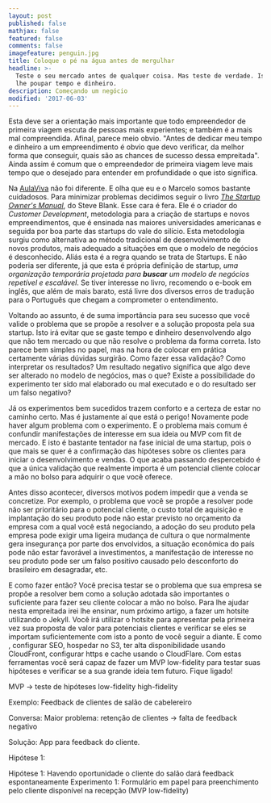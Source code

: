 ```yaml
---
layout: post
published: false
mathjax: false
featured: false
comments: false
imagefeature: penguin.jpg
title: Coloque o pé na água antes de mergulhar
headline: >-
  Teste o seu mercado antes de qualquer coisa. Mas teste de verdade. Isto irá
  lhe poupar tempo e dinheiro. 
description: Começando um negócio
modified: '2017-06-03'
---
```

Esta deve ser a orientação mais importante que todo empreendedor de primeira viagem escuta de pessoas mais experientes; e também é a mais mal compreendida. Afinal, parece meio obvio. "Antes de dedicar meu tempo e dinheiro a um empreendimento é obvio que devo verificar, da melhor forma que conseguir, quais são as chances de sucesso dessa empreitada". Ainda assim é comum que o empreendedor de primeira viagem leve mais tempo que o desejado para entender em profundidade o que isto significa.

Na [AulaViva](https://aulvaviva.com.br) não foi diferente. E olha que eu e o Marcelo somos bastante cuidadosos. Para minimizar problemas decidimos seguir o livro [*The Startup Owner's Manual*](https://www.amazon.com/Startup-Owners-Manual-Step-Step-ebook/dp/B009UMTMKS/ref=tmm_kin_swatch_0?_encoding=UTF8&qid=1496616813&sr=8-1), do Steve Blank. Esse cara é fera. Ele é o criador do *Customer Development*, metodologia para a criação de startups e novos empreendimentos, que é ensinada nas maiores universidades americanas e seguida por boa parte das startups do vale do silício. Esta metodologia surgiu como alternativa ao método tradicional de desenvolvimento de novos produtos, mais adequado a situações em que o modelo de negócios é desconhecido. Aliás esta é a regra quando se trata de Startups. E não poderia ser diferente, já que esta é própria definição de startup, *uma organização temporária projetada para **buscar** um modelo de negócios repetível e escalável*. Se tiver interesse no livro, recomendo o e-book em inglês, que além de mais barato, está livre dos diversos erros de tradução para o Português que chegam a comprometer o entendimento.

Voltando ao assunto, é de suma importância para seu sucesso que você valide o problema que se propõe a resolver e a solução proposta pela sua startup. Isto irá evitar que se gaste tempo e dinheiro desenvolvendo algo que não tem mercado ou que não resolve o problema da forma correta. Isto parece bem simples no papel, mas na hora de colocar em prática certamente várias dúvidas surgirão. Como fazer essa validação? Como interpretar os resultados? Um resultado negativo significa que algo deve ser alterado no modelo de negócios, mas o que? Existe a possibilidade do experimento ter sido mal elaborado ou mal executado e o do resultado ser um falso negativo?

Já os experimentos bem sucedidos trazem conforto e a certeza de estar no caminho certo. Mas é justamente aí que está o perigo! Novamente pode haver algum problema com o experimento. E o problema mais comum é confundir manifestações de interesse em sua ideia ou MVP com fit de mercado. E isto é bastante tentador na fase inicial de uma startup, pois o que mais se quer é a confirmação das hipóteses sobre os clientes para iniciar o desenvolvimento e vendas. O que acaba passando despercebido é que a única validação que realmente importa é um potencial cliente colocar a mão no bolso para adquirir o que você oferece.

Antes disso acontecer, diversos motivos podem impedir que a venda se concretize. Por exemplo, o problema que você se propõe a resolver pode não ser prioritário para o potencial cliente, o custo total de aquisição e implantação do seu produto pode não estar previsto no orçamento da empresa com a qual você está negociando, a adoção do seu produto pela empresa pode exigir uma ligeira mudança de cultura o que normalmente gera insegurança por parte dos envolvidos, a situação econômica do país pode não estar favorável a investimentos, a manifestação de interesse no seu produto pode ser um falso positivo causado pelo desconforto do brasileiro em desagradar, etc.

E como fazer então? Você precisa testar se o problema que sua empresa se propõe a resolver bem como a solução adotada são importantes o suficiente para fazer seu cliente colocar a mão no bolso. Para lhe ajudar nesta empreitada irei lhe ensinar, num próximo artigo, a fazer um hotsite utilizando o Jekyll. Você irá utilizar o hotsite para apresentar pela primeira vez sua proposta de valor para potenciais clientes e verificar se eles se importam suficientemente com isto a ponto de você seguir a diante. E como , configurar SEO, hospedar no S3, ter alta disponibilidade usando CloudFront, configurar https e cache usando o CloudFlare. Com estas ferramentas você será capaz de fazer um MVP low-fidelity para testar suas hipóteses e verificar se a sua grande ideia tem futuro. Fique ligado!

MVP -> teste de hipóteses
low-fidelity
high-fidelity

Exemplo: Feedback de clientes de salão de cabelereiro

Conversa: Maior problema: retenção de clientes -> falta de feedback negativo

Solução: App para feedback do cliente.

Hipótese 1:

Hipótese 1: Havendo oportunidade o cliente do salão dará feedback espontaneamente
Experimento 1: Formulário em papel para preenchimento pelo cliente disponível na recepção (MVP low-fidelity)
